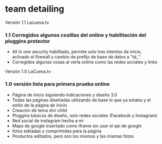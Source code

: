 # team detailing  

Versión 1.1 Lacueva.tv

### 1.1 Corregidos algunos cosillas del online y habilitación del pluggins protector

* All in one security habilitado, permite solo tres intentos de inicio, activado el firewall y cambio de prefijo de base de datos a "td_"
* Corregidos algunas cosas al verla online como las redes sociales y links

Versión 1.0 LaCueva.tv  

### 1.0 versión lista para primera prueba online  

* Página de inicio siguiendo indicaciones y diseño 3.0
* Todas las páginas diseñadas utilizando de base lo que ya estaba y el estilo de la página de inicio
* Creación de tema divi child
* Pluggins básicos de diseño, solo redes sociales (Facebook y Instagram)
* Red social de instagram hecha a mi
* Maps de google insertado como iframe sin usar el api de google
* fotos editadas y comprimidas para la página
* Productos editados, pero son los mismos y las mismas fotos






